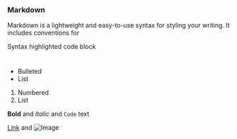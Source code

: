 
### Markdown

Markdown is a lightweight and easy-to-use syntax for styling your writing. It includes conventions for


Syntax highlighted code block

# <Hello world>

- Bulleted
- List

1. Numbered
2. List

**Bold** and _Italic_ and `Code` text

[Link](url) and ![Image](src)
```



